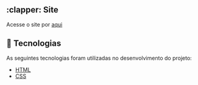 <section class="Site">
<h2> :clapper: Site </h2>
<p> Acesse o site por <a href="https://carolinepolimeno.github.io/PaginaDeLoginRoxo/"> aqui </a> </p>

## :rocket: Tecnologias

As seguintes tecnologias foram utilizadas no desenvolvimento do projeto:

- [HTML](https://devdocs.io/html/)
- [CSS](https://devdocs.io/css/)
  
<br>
